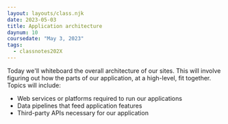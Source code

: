 ```yaml
---
layout: layouts/class.njk
date: 2023-05-03
title: Application architecture
daynum: 10
coursedate: "May 3, 2023"
tags:
  - classnotes202X
---
```


Today we'll whiteboard the overall architecture of our sites. This
will involve figuring out how the parts of our application, at a
high-level, fit together. Topics will include:

- Web services or platforms required to run our applications
- Data pipelines that feed application features
- Third-party APIs necessary for our application


